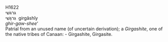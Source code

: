 <body>
  <p>H1622<br>  גּרגּשׁי  <br> גִּרגָּשִׁי  ‎  girgâshı̂y  <br><i>ghir-gaw-shee‘ </i><br>Patrial from an unused name (of uncertain derivation); a <i>Girgashite</i>, one of the native tribes of Canaan: - Girgashite, Girgasite.<br></p>
 </body>